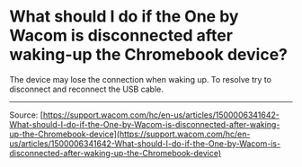 # What should I do if the One by Wacom is disconnected after waking-up the Chromebook device?

The device may lose the connection when waking up. To resolve try to disconnect and reconnect the USB cable.

---
Source: [https://support.wacom.com/hc/en-us/articles/1500006341642-What-should-I-do-if-the-One-by-Wacom-is-disconnected-after-waking-up-the-Chromebook-device](https://support.wacom.com/hc/en-us/articles/1500006341642-What-should-I-do-if-the-One-by-Wacom-is-disconnected-after-waking-up-the-Chromebook-device)
